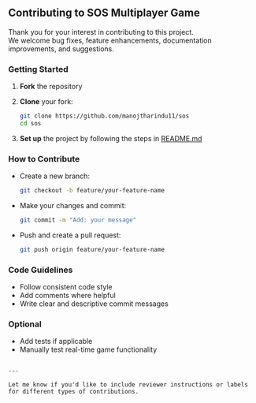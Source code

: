 ## Contributing to SOS Multiplayer Game

Thank you for your interest in contributing to this project.  
We welcome bug fixes, feature enhancements, documentation improvements, and suggestions.

### Getting Started

1. **Fork** the repository  
2. **Clone** your fork:

   ```bash
   git clone https://github.com/manojtharindu11/sos
   cd sos

3. **Set up** the project by following the steps in [README.md](./README.md)

### How to Contribute

* Create a new branch:

  ```bash
  git checkout -b feature/your-feature-name
  ```

* Make your changes and commit:

  ```bash
  git commit -m "Add: your message"
  ```

* Push and create a pull request:

  ```bash
  git push origin feature/your-feature-name
  ```

### Code Guidelines

* Follow consistent code style
* Add comments where helpful
* Write clear and descriptive commit messages

### Optional

* Add tests if applicable
* Manually test real-time game functionality

```

---

Let me know if you'd like to include reviewer instructions or labels for different types of contributions.
```
